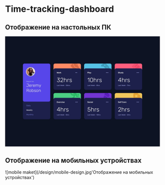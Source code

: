 # Time-tracking-dashboard

## Отображение на настольных ПК

![desktop maket](/design/desktop-design.jpg 'Отображение на десктопе')

## Отображение на мобильных устройствах

![mobile maket](/design/mobile-design.jpg'Отображение на мобильных устройствах')
